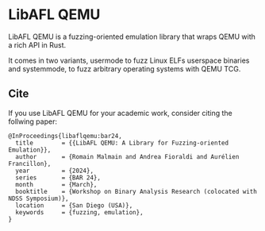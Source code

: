 # LibAFL QEMU

LibAFL QEMU is a fuzzing-oriented emulation library that wraps QEMU with a rich API in Rust.

It comes in two variants, usermode to fuzz Linux ELFs userspace binaries and systemmode, to fuzz arbitrary operating systems with QEMU TCG.

## Cite

If you use LibAFL QEMU for your academic work, consider citing the follwing paper:

```
@InProceedings{libaflqemu:bar24,
  title        = {{LibAFL QEMU: A Library for Fuzzing-oriented Emulation}},
  author       = {Romain Malmain and Andrea Fioraldi and Aurélien Francillon},
  year         = {2024},
  series       = {BAR 24},
  month        = {March},
  booktitle    = {Workshop on Binary Analysis Research (colocated with NDSS Symposium)},
  location     = {San Diego (USA)},
  keywords     = {fuzzing, emulation},
}
```


